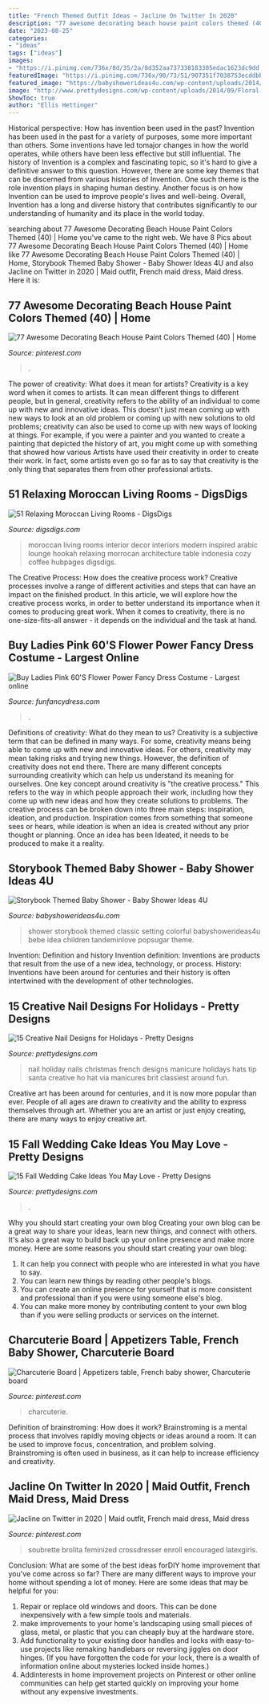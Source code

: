 ```yaml
---
title: "French Themed Outfit Ideas ~ Jacline On Twitter In 2020"
description: "77 awesome decorating beach house paint colors themed (40)"
date: "2023-08-25"
categories:
- "ideas"
tags: ["ideas"]
images:
- "https://i.pinimg.com/736x/8d/35/2a/8d352aa737338183305edac1623dc9dd.jpg"
featuredImage: "https://i.pinimg.com/736x/90/73/51/907351f7038753ecddbb97f56b628182.jpg"
featured_image: "https://babyshowerideas4u.com/wp-content/uploads/2014/08/Classic-Storybook-Themed-Shower-3.jpg"
image: "http://www.prettydesigns.com/wp-content/uploads/2014/09/Floral-Wedding-Cake.jpg"
ShowToc: true
author: "Ellis Hettinger"
---
```



Historical perspective: How has invention been used in the past?
Invention has been used in the past for a variety of purposes, some more important than others. Some inventions have led tomajor changes in how the world operates, while others have been less effective but still influential. The history of Invention is a complex and fascinating topic, so it's hard to give a definitive answer to this question. However, there are some key themes that can be discerned from various histories of Invention. One such theme is the role invention plays in shaping human destiny. Another focus is on how Invention can be used to improve people's lives and well-being. Overall, Invention has a long and diverse history that contributes significantly to our understanding of humanity and its place in the world today.

	

		
searching about 77 Awesome Decorating Beach House Paint Colors Themed (40) | Home you've came to the right web. We have 8 Pics about 77 Awesome Decorating Beach House Paint Colors Themed (40) | Home like 77 Awesome Decorating Beach House Paint Colors Themed (40) | Home, Storybook Themed Baby Shower - Baby Shower Ideas 4U and also Jacline on Twitter in 2020 | Maid outfit, French maid dress, Maid dress. Here it is:
		
    
## 77 Awesome Decorating Beach House Paint Colors Themed (40) | Home

<img loading=lazy src="https://i.pinimg.com/736x/7c/d8/de/7cd8de0ec642e896e9263c971a917555--house-paint-colors-beach-houses.jpg" onerror="this.onerror=null;this.src='https://tse4.mm.bing.net/th?id=OIP.525-ao1YggQxOLxSB7SyPAHaJ7&amp;pid=15.1';" alt="77 Awesome Decorating Beach House Paint Colors Themed (40) | Home">

_Source: pinterest.com_

>. 

	

The power of creativity: What does it mean for artists?
Creativity is a key word when it comes to artists. It can mean different things to different people, but in general, creativity refers to the ability of an individual to come up with new and innovative ideas. This doesn’t just mean coming up with new ways to look at an old problem or coming up with new solutions to old problems; creativity can also be used to come up with new ways of looking at things. For example, if you were a painter and you wanted to create a painting that depicted the history of art, you might come up with something that showed how various Artists have used their creativity in order to create their work. In fact, some artists even go so far as to say that creativity is the only thing that separates them from other professional artists.

    
## 51 Relaxing Moroccan Living Rooms - DigsDigs

<img loading=lazy src="http://www.digsdigs.com/photos/relaxing-moroccan-living-rooms-45.jpg" onerror="this.onerror=null;this.src='https://tse2.mm.bing.net/th?id=OIP.NzPBfdAx_r_gs4j7lliGXQHaLJ&amp;pid=15.1';" alt="51 Relaxing Moroccan Living Rooms - DigsDigs">

_Source: digsdigs.com_

>moroccan living rooms interior decor interiors modern inspired arabic lounge hookah relaxing morrocan architecture table indonesia cozy coffee hubpages digsdigs. 

	

The Creative Process: How does the creative process work?
Creative processes involve a range of different activities and steps that can have an impact on the finished product. In this article, we will explore how the creative process works, in order to better understand its importance when it comes to producing great work.
When it comes to creativity, there is no one-size-fits-all answer - it depends on the individual and the task at hand.

    
## Buy Ladies Pink 60&#039;S Flower Power Fancy Dress Costume - Largest Online

<img loading=lazy src="https://www.funfancydress.com/media/catalog/product/cache/1/image/1200x/040ec09b1e35df139433887a97daa66f/b/r/brisac744.jpg" onerror="this.onerror=null;this.src='https://tse3.mm.bing.net/th?id=OIP.rTs9VFfweHAdMrt_s_1VgQHaLM&amp;pid=15.1';" alt="Buy Ladies Pink 60&#039;S Flower Power Fancy Dress Costume - Largest online">

_Source: funfancydress.com_

>. 

	

Definitions of creativity: What do they mean to us?
Creativity is a subjective term that can be defined in many ways. For some, creativity means being able to come up with new and innovative ideas. For others, creativity may mean taking risks and trying new things. However, the definition of creativity does not end there. There are many different concepts surrounding creativity which can help us understand its meaning for ourselves.
One key concept around creativity is "the creative process." This refers to the way in which people approach their work, including how they come up with new ideas and how they create solutions to problems. The creative process can be broken down into three main steps: inspiration, ideation, and production. Inspiration comes from something that someone sees or hears, while ideation is when an idea is created without any prior thought or planning. Once an idea has been Ideated, it needs to be produced to make it a reality.

    
## Storybook Themed Baby Shower - Baby Shower Ideas 4U

<img loading=lazy src="https://babyshowerideas4u.com/wp-content/uploads/2014/08/Classic-Storybook-Themed-Shower-3.jpg" onerror="this.onerror=null;this.src='https://tse4.mm.bing.net/th?id=OIP.w5V0cI8D1ki35NVaHG-5WAHaLH&amp;pid=15.1';" alt="Storybook Themed Baby Shower - Baby Shower Ideas 4U">

_Source: babyshowerideas4u.com_

>shower storybook themed classic setting colorful babyshowerideas4u bebe idea children tandeminlove popsugar theme. 

	

Invention: Definition and history
Invention definition: Inventions are products that result from the use of a new idea, technology, or process. History: Inventions have been around for centuries and their history is often intertwined with the development of other technologies.

    
## 15 Creative Nail Designs For Holidays - Pretty Designs

<img loading=lazy src="http://www.prettydesigns.com/wp-content/uploads/2014/05/The-Holiday-French-Nail-Design.jpg" onerror="this.onerror=null;this.src='https://tse2.mm.bing.net/th?id=OIP.-RBX5eJN46b_J07Fh6ExWwHaJ4&amp;pid=15.1';" alt="15 Creative Nail Designs for Holidays - Pretty Designs">

_Source: prettydesigns.com_

>nail holiday nails christmas french designs manicure holidays hats tip santa creative ho hat via manicures brit classiest around fun. 

	

Creative art has been around for centuries, and it is now more popular than ever. People of all ages are drawn to creativity and the ability to express themselves through art. Whether you are an artist or just enjoy creating, there are many ways to enjoy creative art.

    
## 15 Fall Wedding Cake Ideas You May Love - Pretty Designs

<img loading=lazy src="http://www.prettydesigns.com/wp-content/uploads/2014/09/Floral-Wedding-Cake.jpg" onerror="this.onerror=null;this.src='https://tse1.mm.bing.net/th?id=OIP.8IqKyKAZfJluuyp3lxQ7xgHaLD&amp;pid=15.1';" alt="15 Fall Wedding Cake Ideas You May Love - Pretty Designs">

_Source: prettydesigns.com_

>. 

	

Why you should start creating your own blog
Creating your own blog can be a great way to share your ideas, learn new things, and connect with others. It's also a great way to build back up your online presence and make more money. Here are some reasons you should start creating your own blog: 
1. It can help you connect with people who are interested in what you have to say. 
2. You can learn new things by reading other people's blogs. 
3. You can create an online presence for yourself that is more consistent and professional than if you were using someone else's blog. 
4. You can make more money by contributing content to your own blog than if you were selling products or services on the internet.

    
## Charcuterie Board | Appetizers Table, French Baby Shower, Charcuterie Board

<img loading=lazy src="https://i.pinimg.com/736x/90/73/51/907351f7038753ecddbb97f56b628182.jpg" onerror="this.onerror=null;this.src='https://tse3.mm.bing.net/th?id=OIP.zwW77Ilr8MWI8RKgySFqDwHaLH&amp;pid=15.1';" alt="Charcuterie Board | Appetizers table, French baby shower, Charcuterie board">

_Source: pinterest.com_

>charcuterie. 

	

Definition of brainstroming: How does it work?
Brainstroming is a mental process that involves rapidly moving objects or ideas around a room. It can be used to improve focus, concentration, and problem solving. Brainstroming is often used in business, as it can help to increase efficiency and creativity.

    
## Jacline On Twitter In 2020 | Maid Outfit, French Maid Dress, Maid Dress

<img loading=lazy src="https://i.pinimg.com/736x/8d/35/2a/8d352aa737338183305edac1623dc9dd.jpg" onerror="this.onerror=null;this.src='https://tse1.mm.bing.net/th?id=OIP.BkErhOXHaqbFnk0mhfKU-wHaLH&amp;pid=15.1';" alt="Jacline on Twitter in 2020 | Maid outfit, French maid dress, Maid dress">

_Source: pinterest.com_

>soubrette brolita feminized crossdresser enroll encouraged latexgirls. 

	

Conclusion: What are some of the best ideas forDIY home improvement that you've come across so far?
There are many different ways to improve your home without spending a lot of money. Here are some ideas that may be helpful for you: 
1. Repair or replace old windows and doors. This can be done inexpensively with a few simple tools and materials. 
2. make improvements to your home's landscaping using small pieces of glass, metal, or plastic that you can cheaply buy at the hardware store. 
3. Add functionality to your existing door handles and locks with easy-to-use projects like remaking handlebars or reversing jiggles on door hinges. (If you have forgotten the code for your lock, there is a wealth of information online about mysteries locked inside homes.) 
4. Addinterests in home improvement projects on Pinterest or other online communities can help get started quickly on improving your home without any expensive investments.

